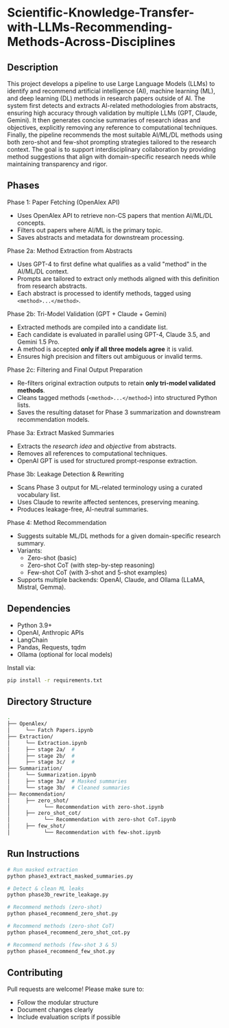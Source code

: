 # Scientific-Knowledge-Transfer-with-LLMs-Recommending-Methods-Across-Disciplines

## Description

This project develops a pipeline to use Large Language Models (LLMs) to identify and recommend artificial intelligence (AI), machine learning (ML), and deep learning (DL) methods in research papers outside of AI. The system first detects and extracts AI-related methodologies from abstracts, ensuring high accuracy through validation by multiple LLMs (GPT, Claude, Gemini). It then generates concise summaries of research ideas and objectives, explicitly removing any reference to computational techniques. Finally, the pipeline recommends the most suitable AI/ML/DL methods using both zero-shot and few-shot prompting strategies tailored to the research context. The goal is to support interdisciplinary collaboration by providing method suggestions that align with domain-specific research needs while maintaining transparency and rigor.



## Phases

Phase 1: Paper Fetching (OpenAlex API)
- Uses OpenAlex API to retrieve non-CS papers that mention AI/ML/DL concepts.
- Filters out papers where AI/ML is the primary topic.
- Saves abstracts and metadata for downstream processing.

Phase 2a: Method Extraction from Abstracts
- Uses GPT-4 to first define what qualifies as a valid "method" in the AI/ML/DL context.
- Prompts are tailored to extract only methods aligned with this definition from research abstracts.
- Each abstract is processed to identify methods, tagged using `<method>...</method>`.

Phase 2b: Tri-Model Validation (GPT + Claude + Gemini)
- Extracted methods are compiled into a candidate list.
- Each candidate is evaluated in parallel using GPT-4, Claude 3.5, and Gemini 1.5 Pro.
- A method is accepted **only if all three models agree** it is valid.
- Ensures high precision and filters out ambiguous or invalid terms.

Phase 2c: Filtering and Final Output Preparation
- Re-filters original extraction outputs to retain **only tri-model validated methods**.
- Cleans tagged methods (`<method>...</method>`) into structured Python lists.
- Saves the resulting dataset for Phase 3 summarization and downstream recommendation models.

Phase 3a: Extract Masked Summaries
- Extracts the *research idea* and *objective* from abstracts.
- Removes all references to computational techniques.
- OpenAI GPT is used for structured prompt-response extraction.

Phase 3b: Leakage Detection & Rewriting
- Scans Phase 3 output for ML-related terminology using a curated vocabulary list.
- Uses Claude to rewrite affected sentences, preserving meaning.
- Produces leakage-free, AI-neutral summaries.

Phase 4: Method Recommendation
- Suggests suitable ML/DL methods for a given domain-specific research summary.
- Variants:
  - Zero-shot (basic)
  - Zero-shot CoT (with step-by-step reasoning)
  - Few-shot CoT (with 3-shot and 5-shot examples)
- Supports multiple backends: OpenAI, Claude, and Ollama (LLaMA, Mistral, Gemma).




## Dependencies
- Python 3.9+
- OpenAI, Anthropic APIs
- LangChain
- Pandas, Requests, tqdm
- Ollama (optional for local models)

Install via:
```bash
pip install -r requirements.txt
```



## Directory Structure
```bash
.
├── OpenAlex/
│     └── Fatch Papers.ipynb  
├── Extraction/
│     └── Extraction.ipynb  
│     ├── stage 2a/  #
│     ├── stage 2b/  #
│     ├── stage 3c/  #
├── Summarization/
│     └── Summarization.ipynb  
│     ├── stage 3a/  # Masked summaries
│     └── stage 3b/  # Cleaned summaries
├── Recommendation/
│     ├── zero_shot/
│           └── Recommendation with zero-shot.ipynb 
│     ├── zero_shot_cot/
│           └── Recommendation with zero-shot CoT.ipynb 
│     ├── few_shot/
│           └── Recommendation with few-shot.ipynb    
```



## Run Instructions
```bash
# Run masked extraction
python phase3_extract_masked_summaries.py

# Detect & clean ML leaks
python phase3b_rewrite_leakage.py

# Recommend methods (zero-shot)
python phase4_recommend_zero_shot.py

# Recommend methods (zero-shot CoT)
python phase4_recommend_zero_shot_cot.py

# Recommend methods (few-shot 3 & 5)
python phase4_recommend_few_shot.py
```



## Contributing
Pull requests are welcome! Please make sure to:
- Follow the modular structure
- Document changes clearly
- Include evaluation scripts if possible




